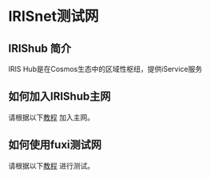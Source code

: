 # IRISnet测试网

## IRIShub 简介

IRIS Hub是在Cosmos生态中的区域性枢纽，提供iService服务

## 如何加入IRIShub主网


请根据以下[教程](Join-the-Mainnet.md) 加入主网。


## 如何使用fuxi测试网


请根据以下[教程](Join-the-Testnet.md) 进行测试。
